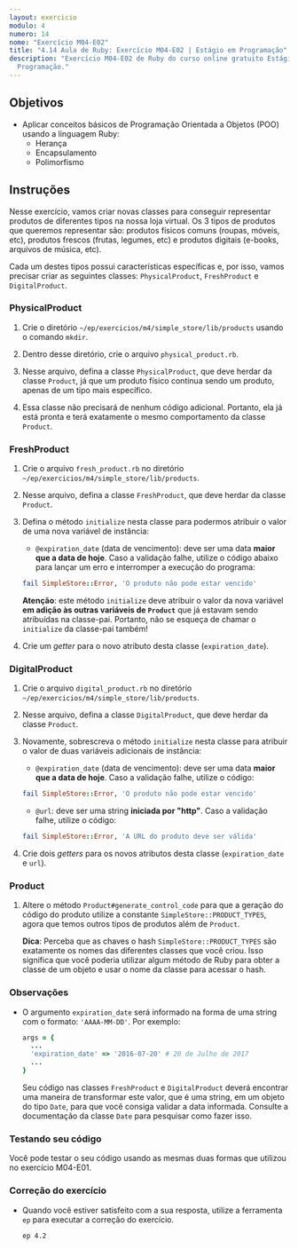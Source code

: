 ```yaml
---
layout: exercicio
modulo: 4
numero: 14
nome: "Exercício M04-E02"
title: "4.14 Aula de Ruby: Exercício M04-E02 | Estágio em Programação"
description: "Exercício M04-E02 de Ruby do curso online gratuito Estágio em
  Programação."
---
```


## Objetivos

- Aplicar conceitos básicos de Programação Orientada a Objetos (POO) usando a linguagem Ruby:
  * Herança
  * Encapsulamento
  * Polimorfismo

## Instruções

Nesse exercício, vamos criar novas classes para conseguir representar produtos de diferentes tipos na nossa loja virtual. Os 3 tipos de produtos que queremos representar são: produtos físicos comuns (roupas, móveis, etc), produtos frescos (frutas, legumes, etc) e produtos digitais (e-books, arquivos de música, etc).

Cada um destes tipos possui características específicas e, por isso, vamos precisar criar as seguintes classes: `PhysicalProduct`, `FreshProduct` e `DigitalProduct`.

### PhysicalProduct

1. Crie o diretório `~/ep/exercicios/m4/simple_store/lib/products` usando o comando `mkdir`.

2. Dentro desse diretório, crie o arquivo `physical_product.rb`.

3. Nesse arquivo, defina a classe `PhysicalProduct`, que deve herdar da classe `Product`, já que um produto físico continua sendo um produto, apenas de um tipo mais específico.

4. Essa classe não precisará de nenhum código adicional. Portanto, ela já está pronta e terá exatamente o mesmo comportamento da classe `Product`.

### FreshProduct

1. Crie o arquivo `fresh_product.rb` no diretório `~/ep/exercicios/m4/simple_store/lib/products`.

2. Nesse arquivo, defina a classe `FreshProduct`, que deve herdar da classe `Product`.

3. Defina o método `initialize` nesta classe para podermos atribuir o valor de uma nova variável de instância:

    * `@expiration_date` (data de vencimento): deve ser uma data **maior que a data de hoje**. Caso a validação falhe, utilize o código abaixo para lançar um erro e interromper a execução do programa:

    ```ruby
    fail SimpleStore::Error, 'O produto não pode estar vencido'
    ```

    **Atenção**: este método `initialize` deve atribuir o valor da nova variável **em adição às outras variáveis de `Product`** que já estavam sendo atribuídas na classe-pai. Portanto, não se esqueça de chamar o `initialize` da classe-pai também!

4. Crie um *getter* para o novo atributo desta classe (`expiration_date`).

### DigitalProduct

1. Crie o arquivo `digital_product.rb` no diretório `~/ep/exercicios/m4/simple_store/lib/products`.

2. Nesse arquivo, defina a classe `DigitalProduct`, que deve herdar da classe `Product`.

3. Novamente, sobrescreva o método `initialize` nesta classe para atribuir o valor de duas variáveis adicionais de instância:

    * `@expiration_date` (data de vencimento): deve ser uma data **maior que a data de hoje**. Caso a validação falhe, utilize o código:

    ```ruby
    fail SimpleStore::Error, 'O produto não pode estar vencido'
    ```

    * `@url`: deve ser uma string **iniciada por "http"**. Caso a validação falhe, utilize o código:

    ```ruby
    fail SimpleStore::Error, 'A URL do produto deve ser válida'
    ```

4. Crie dois *getters* para os novos atributos desta classe (`expiration_date` e `url`).

### Product

1. Altere o método `Product#generate_control_code` para que a geração do código do produto utilize a constante `SimpleStore::PRODUCT_TYPES`, agora que temos outros tipos de produtos além de `Product`.

    **Dica**: Perceba que as chaves o hash `SimpleStore::PRODUCT_TYPES` são exatamente os nomes das diferentes classes que você criou. Isso significa que você poderia utilizar algum método de Ruby para obter a classe de um objeto e usar o nome da classe para acessar o hash.

### Observações

- O argumento `expiration_date` será informado na forma de uma string com o formato: `'AAAA-MM-DD'`. Por exemplo:

    ```ruby
    args = {
      ...
      'expiration_date' => '2016-07-20' # 20 de Julho de 2017
      ...
    }
    ```

    Seu código nas classes `FreshProduct` e `DigitalProduct` deverá encontrar uma maneira de transformar este valor, que é uma string, em um objeto do tipo `Date`, para que você consiga validar a data informada. Consulte a documentação da classe `Date` para pesquisar como fazer isso.

### Testando seu código

Você pode testar o seu código usando as mesmas duas formas que utilizou no exercício M04-E01.

### Correção do exercício

- Quando você estiver satisfeito com a sua resposta, utilize a ferramenta `ep` para executar a correção do exercício.

    ```bash
    ep 4.2
    ```
